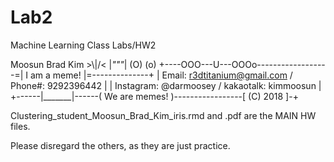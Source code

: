 # Lab2
Machine Learning Class Labs/HW2

Moosun Brad Kim
        >\\\|/<
        |_"""_|
        (O) (o)
+----OOO---U---OOOo------------------=| I am a meme! |=--------------+
|  Email: r3dtitanium@gmail.com  /  Phone#:  9292396442              |
|  Instagram: @darmoosey	    / kakaotalk: kimmoosun	     |
+------|_______|------( We are memes! )-----------------[ (C) 2018 ]-+

Clustering_student_Moosun_Brad_Kim_iris.rmd and .pdf are the MAIN HW files.

Please disregard the others, as they are just practice.

